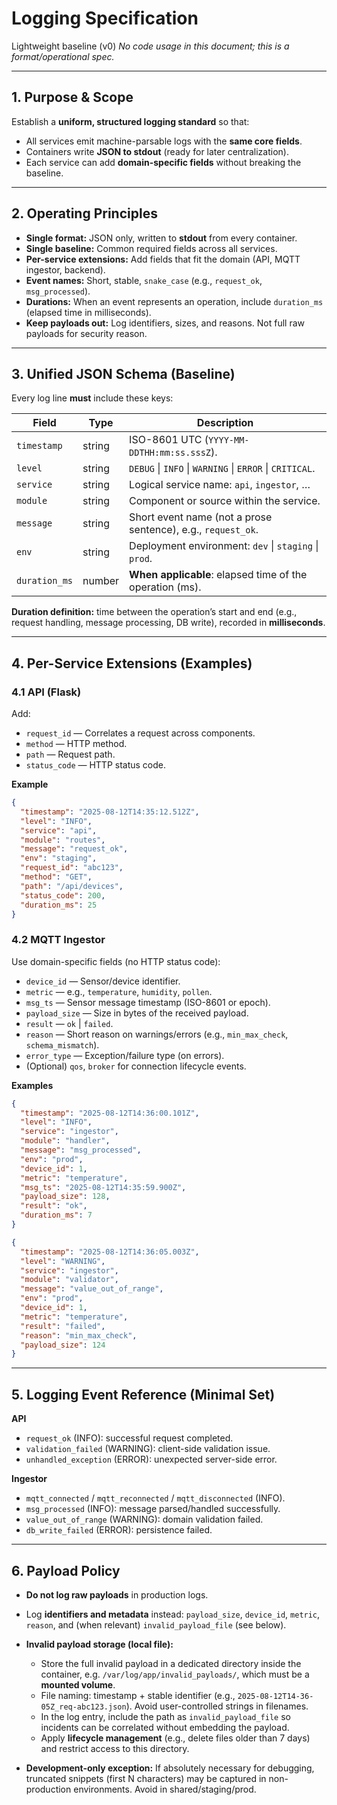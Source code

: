 # Logging Specification
Lightweight baseline (v0)
*No code usage in this document; this is a format/operational spec.*

---

## 1. Purpose & Scope

Establish a **uniform, structured logging standard** so that:

* All services emit machine-parsable logs with the **same core fields**.
* Containers write **JSON to stdout** (ready for later centralization).
* Each service can add **domain-specific fields** without breaking the baseline.

---

## 2. Operating Principles

* **Single format:** JSON only, written to **stdout** from every container.
* **Single baseline:** Common required fields across all services.
* **Per-service extensions:** Add fields that fit the domain (API, MQTT ingestor, backend).
* **Event names:** Short, stable, `snake_case` (e.g., `request_ok`, `msg_processed`).
* **Durations:** When an event represents an operation, include `duration_ms` (elapsed time in milliseconds).
* **Keep payloads out:** Log identifiers, sizes, and reasons. Not full raw payloads for security reason.

---

## 3. Unified JSON Schema (Baseline)

Every log line **must** include these keys:

| Field         | Type   | Description                                                  |
| ------------- | ------ | ------------------------------------------------------------ |
| `timestamp`   | string | ISO-8601 UTC (`YYYY-MM-DDTHH:mm:ss.sssZ`).                   |
| `level`       | string | `DEBUG` \| `INFO` \| `WARNING` \| `ERROR` \| `CRITICAL`.     |
| `service`     | string | Logical service name: `api`, `ingestor`, …                   |
| `module`      | string | Component or source within the service.                      |
| `message`     | string | Short event name (not a prose sentence), e.g., `request_ok`. |
| `env`         | string | Deployment environment: `dev` \| `staging` \| `prod`.        |
| `duration_ms` | number | **When applicable**: elapsed time of the operation (ms).     |

**Duration definition:** time between the operation’s start and end (e.g., request handling, message processing, DB write), recorded in **milliseconds**.

---

## 4. Per-Service Extensions (Examples)

### 4.1 API (Flask)

Add:

* `request_id` — Correlates a request across components.
* `method` — HTTP method.
* `path` — Request path.
* `status_code` — HTTP status code.

**Example**

```json
{
  "timestamp": "2025-08-12T14:35:12.512Z",
  "level": "INFO",
  "service": "api",
  "module": "routes",
  "message": "request_ok",
  "env": "staging",
  "request_id": "abc123",
  "method": "GET",
  "path": "/api/devices",
  "status_code": 200,
  "duration_ms": 25
}
```

### 4.2 MQTT Ingestor

Use domain-specific fields (no HTTP status code):

* `device_id` — Sensor/device identifier.
* `metric` — e.g., `temperature`, `humidity`, `pollen`.
* `msg_ts` — Sensor message timestamp (ISO-8601 or epoch).
* `payload_size` — Size in bytes of the received payload.
* `result` — `ok` | `failed`.
* `reason` — Short reason on warnings/errors (e.g., `min_max_check`, `schema_mismatch`).
* `error_type` — Exception/failure type (on errors).
* (Optional) `qos`, `broker` for connection lifecycle events.

**Examples**

```json
{
  "timestamp": "2025-08-12T14:36:00.101Z",
  "level": "INFO",
  "service": "ingestor",
  "module": "handler",
  "message": "msg_processed",
  "env": "prod",
  "device_id": 1,
  "metric": "temperature",
  "msg_ts": "2025-08-12T14:35:59.900Z",
  "payload_size": 128,
  "result": "ok",
  "duration_ms": 7
}
```

```json
{
  "timestamp": "2025-08-12T14:36:05.003Z",
  "level": "WARNING",
  "service": "ingestor",
  "module": "validator",
  "message": "value_out_of_range",
  "env": "prod",
  "device_id": 1,
  "metric": "temperature",
  "result": "failed",
  "reason": "min_max_check",
  "payload_size": 124
}
```

---

## 5. Logging Event Reference (Minimal Set)

**API**

* `request_ok` (INFO): successful request completed.
* `validation_failed` (WARNING): client-side validation issue.
* `unhandled_exception` (ERROR): unexpected server-side error.

**Ingestor**

* `mqtt_connected` / `mqtt_reconnected` / `mqtt_disconnected` (INFO).
* `msg_processed` (INFO): message parsed/handled successfully.
* `value_out_of_range` (WARNING): domain validation failed.
* `db_write_failed` (ERROR): persistence failed.

---

## 6. Payload Policy

* **Do not log raw payloads** in production logs.
* Log **identifiers and metadata** instead: `payload_size`, `device_id`, `metric`, `reason`, and (when relevant) `invalid_payload_file` (see below).
* **Invalid payload storage (local file):**

  * Store the full invalid payload in a dedicated directory inside the container, e.g. `/var/log/app/invalid_payloads/`, which must be a **mounted volume**.
  * File naming: timestamp + stable identifier (e.g., `2025-08-12T14-36-05Z_req-abc123.json`). Avoid user-controlled strings in filenames.
  * In the log entry, include the path as `invalid_payload_file` so incidents can be correlated without embedding the payload.
  * Apply **lifecycle management** (e.g., delete files older than 7 days) and restrict access to this directory.
* **Development-only exception:** If absolutely necessary for debugging, truncated snippets (first N characters) may be captured in non-production environments. Avoid in shared/staging/prod.
